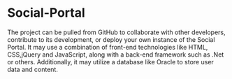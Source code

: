 # Social-Portal
The project can be pulled from GitHub to collaborate with other developers, contribute to its development, or deploy your own instance of
the Social Portal. It may use a combination of front-end technologies like HTML, CSS,jQuery and JavaScript, along with a back-end framework
such as .Net or others. Additionally, it may utilize a database like Oracle to store user data and content.
